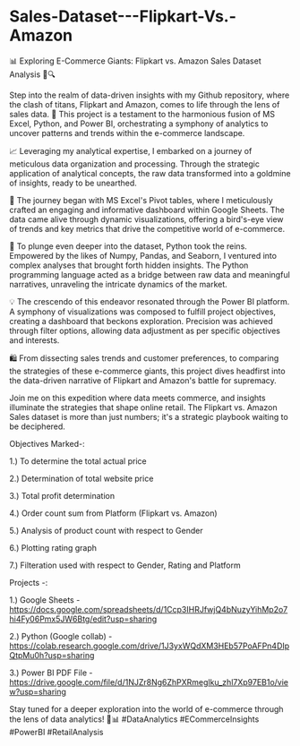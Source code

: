# Sales-Dataset---Flipkart-Vs.-Amazon

📊 Exploring E-Commerce Giants: Flipkart vs. Amazon Sales Dataset Analysis 🛒🔍

Step into the realm of data-driven insights with my Github repository, where the clash of titans, Flipkart and Amazon, comes to life through the lens of sales data. 🚀 This project is a testament to the harmonious fusion of MS Excel, Python, and Power BI, orchestrating a symphony of analytics to uncover patterns and trends within the e-commerce landscape.

📈 Leveraging my analytical expertise, I embarked on a journey of meticulous data organization and processing. Through the strategic application of analytical concepts, the raw data transformed into a goldmine of insights, ready to be unearthed.

💼 The journey began with MS Excel's Pivot tables, where I meticulously crafted an engaging and informative dashboard within Google Sheets. The data came alive through dynamic visualizations, offering a bird's-eye view of trends and key metrics that drive the competitive world of e-commerce.

🐍 To plunge even deeper into the dataset, Python took the reins. Empowered by the likes of Numpy, Pandas, and Seaborn, I ventured into complex analyses that brought forth hidden insights. The Python programming language acted as a bridge between raw data and meaningful narratives, unraveling the intricate dynamics of the market.

💡 The crescendo of this endeavor resonated through the Power BI platform. A symphony of visualizations was composed to fulfill project objectives, creating a dashboard that beckons exploration. Precision was achieved through filter options, allowing data adjustment as per specific objectives and interests.

🛍️ From dissecting sales trends and customer preferences, to comparing the strategies of these e-commerce giants, this project dives headfirst into the data-driven narrative of Flipkart and Amazon's battle for supremacy.

Join me on this expedition where data meets commerce, and insights illuminate the strategies that shape online retail. The Flipkart vs. Amazon Sales dataset is more than just numbers; it's a strategic playbook waiting to be deciphered. 

Objectives Marked-:

1.) To determine the total actual price

2.) Determination of total website price

3.) Total profit determination

4.) Order count sum from Platform (Flipkart vs. Amazon)

5.) Analysis of product count with respect to Gender

6.) Plotting rating graph 

7.) Filteration used with respect to Gender, Rating and Platform 


Projects -: 

1.) Google Sheets - https://docs.google.com/spreadsheets/d/1Ccp3IHRJfwjQ4bNuzyYihMp2o7hi4Fy06Pmx5JW6Btg/edit?usp=sharing

2.) Python (Google collab) - https://colab.research.google.com/drive/1J3yxWQdXM3HEb57PoAFPn4DIpQtpMu0h?usp=sharing

3.) Power BI PDF File - https://drive.google.com/file/d/1NJZr8Ng6ZhPXRmeglku_zhl7Xp97EB1o/view?usp=sharing


Stay tuned for a deeper exploration into the world of e-commerce through the lens of data analytics! 🛒📊 #DataAnalytics #ECommerceInsights #PowerBI #RetailAnalysis

